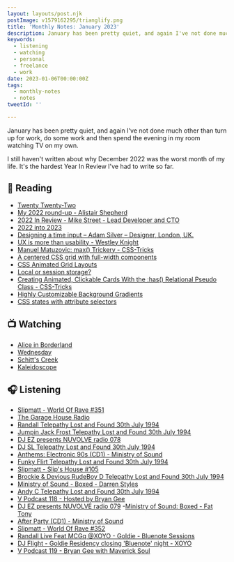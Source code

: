 ```yaml
---
layout: layouts/post.njk
postImage: v1579162295/trianglify.png
title: 'Monthly Notes: January 2023'
description: January has been pretty quiet, and again I've not done much other than turn up for work, do some work and then spend the evening in my room watching TV on my own.
keywords:
  - listening
  - watching
  - personal
  - freelance
  - work
date: 2023-01-06T00:00:00Z
tags:
  - monthly-notes
  - notes
tweetId: ''

---
```

<p class="lead">January has been pretty quiet, and again I've not done much other than turn up for work, do some work and then spend the evening in my room watching TV on my own.</p>

<p class="lead">I still haven't written about why December 2022 was the worst month of my life. It's the hardest Year In Review I've had to write so far.</p>

## 📖 Reading
- [Twenty Twenty-Two](https://daverupert.com/2022/12/twenty-twenty-two/ "Twenty Twenty-Two")
- [My 2022 round-up - Alistair Shepherd](https://www.alistairshepherd.uk/writing/2022-roundup/ "My 2022 round-up - Alistair Shepherd")
- [2022 In Review - Mike Street - Lead Developer and CTO](https://www.mikestreety.co.uk/blog/2022-in-review/ "2022 In Review - Mike Street - Lead Developer and CTO")
- [2022 into 2023](https://www.taniarascia.com/2022-into-2023/ "2022 into 2023")
- [Designing a time input – Adam Silver – Designer, London, UK.](https://adamsilver.io/blog/designing-a-time-input/ "Designing a time input – Adam Silver – Designer, London, UK.")
- [UX is more than usability - Westley Knight](https://westleyknight.com/blog/ux-more-than-usability/ "UX is more than usability - Westley Knight")
- [Manuel Matuzovic: max() Trickery - CSS-Tricks](https://css-tricks.com/manuel-matuzovic-max-trickery/ "Manuel Matuzovic: max() Trickery - CSS-Tricks")
- [A centered CSS grid with full-width components](https://www.stefanjudis.com/snippets/a-centered-css-grid-with-full-width-components/ "A centered CSS grid with full-width components")
- [CSS Animated Grid Layouts](https://web.dev/css-animated-grid-layouts/ "CSS Animated Grid Layouts")
- [Local or session storage?](https://sebastiandedeyne.com/local-or-session-storage/ "Local or session storage?")
- [Creating Animated, Clickable Cards With the :has() Relational Pseudo Class - CSS-Tricks](https://css-tricks.com/creating-animated-clickable-cards-with-the-has-relational-pseudo-class/ "Creating Animated, Clickable Cards With the :has() Relational Pseudo Class - CSS-Tricks")
- [Highly Customizable Background Gradients](https://cloudfour.com/thinks/highly-customizable-background-gradients/ "Highly Customizable Background Gradients")
- [CSS states with attribute selectors](https://sebastiandedeyne.com/css-states-with-attribute-selectors/ "CSS states with attribute selectors")

## 📺 Watching
- [Alice in Borderland](https://www.themoviedb.org/tv/110316 "Alice in Borderland")
- [Wednesday](https://www.themoviedb.org/tv/119051-wednesday "Wednesday")
- [Schitt's Creek](https://www.themoviedb.org/tv/61662-schitt-s-creek "Schitt's Creek")
- [Kaleidoscope](https://www.themoviedb.org/tv/156902-kaleidoscope "Kaleidoscope")

## 🎧 Listening
- [Slipmatt - World Of Rave #351](https://www.mixcloud.com/Slipmatt/slipmatt-world-of-rave-351/ "Slipmatt - World Of Rave #351")
- [The Garage House Radio](https://www.mixcloud.com/Elski/the-garage-house-radio-uk-garage-house-garage-280821/ "The Garage House Radio - UK Garage - House & Garage 28.08.21")
- [Randall Telepathy Lost and Found 30th July 1994](https://www.mixcloud.com/rickywalker167/randall-telepathy-lost-and-found-30th-july-1994/ "Randall Telepathy Lost and Found 30th July 1994")
- [Jumpin Jack Frost Telepathy Lost and Found 30th July 1994](https://www.mixcloud.com/rickywalker167/jumpin-jack-frost-telepathy-lost-and-found-30th-july-1994/ "Jumpin Jack Frost Telepathy Lost and Found 30th July 1994")
- [DJ EZ presents NUVOLVE radio 078](https://www.mixcloud.com/djez/nuvolve-078/ "DJ EZ presents NUVOLVE radio 078")
- [DJ SL Telepathy Lost and Found 30th July 1994](https://www.mixcloud.com/rickywalker167/dj-sl-telepathy-lost-and-found-30th-july-1994/ "DJ SL Telepathy Lost and Found 30th July 1994")
- [Anthems: Electronic 90s (CD1) - Ministry of Sound](https://www.mixcloud.com/ministryofsound/anthems-electronic-90s-cd1-ministry-of-sound/ "Anthems: Electronic 90s (CD1) - Ministry of Sound")
- [Funky Flirt Telepathy Lost and Found 30th July 1994](https://www.mixcloud.com/rickywalker167/funky-flirt-telepathy-lost-and-found-30th-july-1994/ "Funky Flirt Telepathy Lost and Found 30th July 1994")
- [Slipmatt - Slip's House #105](https://www.mixcloud.com/Slipmatt/slipmatt-slips-house-105/ "Slipmatt - Slip's House #105")
- [Brockie & Devious RudeBoy D Telepathy Lost and Found 30th July 1994](https://www.mixcloud.com/rickywalker167/brockie-devious-rudeboy-d-telepathy-lost-and-found-30th-july-1994/ "Brockie & Devious RudeBoy D Telepathy Lost and Found 30th July 1994")
- [Ministry of Sound - Boxed - Darren Styles](https://www.mixcloud.com/ministryofsound/ministry-of-sound-boxed-darren-styles/ "Ministry of Sound - Boxed - Darren Styles")
- [Andy C Telepathy Lost and Found 30th July 1994](https://www.mixcloud.com/rickywalker167/andy-c-telepathy-lost-and-found-30th-july-1994/ "Andy C Telepathy Lost and Found 30th July 1994")
- [V Podcast 118 - Hosted by Bryan Gee](https://www.mixcloud.com/v_recordings/v-podcast-118-hosted-by-bryan-gee/ "V Podcast 118 - Hosted by Bryan Gee")
- [DJ EZ presents NUVOLVE radio 079](https://www.mixcloud.com/djez/nuvolve-079/ "DJ EZ presents NUVOLVE radio 079")
-[Ministry of Sound: Boxed - Fat Tony](https://www.mixcloud.com/ministryofsound/ministry-of-sound-boxed-fat-tony/ "Ministry of Sound: Boxed - Fat Tony")
- [After Party (CD1) - Ministry of Sound](https://www.mixcloud.com/ministryofsound/after-party-cd1-ministry-of-sound/ "After Party (CD1) - Ministry of Sound")
- [Slipmatt - World Of Rave #352](https://www.mixcloud.com/Slipmatt/slipmatt-world-of-rave-352/ "Slipmatt - World Of Rave #352")
- [Randall Live Feat MCGq @XOYO - Goldie - Bluenote Sessions](https://www.mixcloud.com/DjRandall1970/randall-live-xoyo/ "Randall Live Feat MCGq @XOYO - Goldie - Bluenote Sessions")
- [DJ Flight - Goldie Residency closing 'Bluenote' night - XOYO](https://www.mixcloud.com/Dizzyuk/dj-storm-goldie-residency-closing-bluenote-night-xoyo-030921-re-up/ "DJ Flight - Goldie Residency closing 'Bluenote' night - XOYO")
- [V Podcast 119 - Bryan Gee with Maverick Soul](https://www.mixcloud.com/v_recordings/v-podcast-119-bryan-gee-w-maverick-soul/ "V Podcast 119 - Bryan Gee with Maverick Soul")
